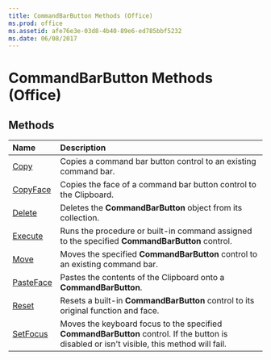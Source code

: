 ```yaml
---
title: CommandBarButton Methods (Office)
ms.prod: office
ms.assetid: afe76e3e-03d8-4b40-89e6-ed785bbf5232
ms.date: 06/08/2017
---
```



# CommandBarButton Methods (Office)

## Methods



|**Name**|**Description**|
|:-----|:-----|
|[Copy](commandbarbutton-copy-method-office.md)|Copies a command bar button control to an existing command bar.|
|[CopyFace](commandbarbutton-copyface-method-office.md)|Copies the face of a command bar button control to the Clipboard.|
|[Delete](commandbarbutton-delete-method-office.md)|Deletes the **CommandBarButton** object from its collection.|
|[Execute](commandbarbutton-execute-method-office.md)|Runs the procedure or built-in command assigned to the specified **CommandBarButton** control.|
|[Move](commandbarbutton-move-method-office.md)|Moves the specified **CommandBarButton** control to an existing command bar.|
|[PasteFace](commandbarbutton-pasteface-method-office.md)|Pastes the contents of the Clipboard onto a **CommandBarButton**.|
|[Reset](commandbarbutton-reset-method-office.md)|Resets a built-in **CommandBarButton** control to its original function and face.|
|[SetFocus](commandbarbutton-setfocus-method-office.md)|Moves the keyboard focus to the specified **CommandBarButton** control. If the button is disabled or isn't visible, this method will fail.|

